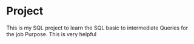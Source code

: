 # Project
This is my SQL project to learn the SQL basic to intermediate Queries for the job Purpose.
This is very helpful
